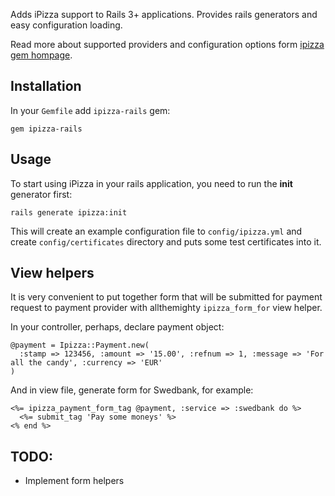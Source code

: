 Adds iPizza support to Rails 3+ applications. Provides rails generators and easy configuration loading.

Read more about supported providers and configuration options form [ipizza gem hompage](https://github.com/Voog/ipizza).

Installation
------------

In your `Gemfile` add `ipizza-rails` gem:

    gem ipizza-rails

Usage
-----

To start using iPizza in your rails application, you need to run the **init** generator first:

    rails generate ipizza:init

This will create an example configuration file to `config/ipizza.yml` and create `config/certificates` directory and
puts some test certificates into it.

View helpers
------------

It is very convenient to put together form that will be submitted for payment request to payment provider with allthemighty `ipizza_form_for` view helper.

In your controller, perhaps, declare payment object:

    @payment = Ipizza::Payment.new(
      :stamp => 123456, :amount => '15.00', :refnum => 1, :message => 'For all the candy', :currency => 'EUR'
    )

And in view file, generate form for Swedbank, for example:

    <%= ipizza_payment_form_tag @payment, :service => :swedbank do %>
      <%= submit_tag 'Pay some moneys' %>
    <% end %>

TODO:
-----

* Implement form helpers
